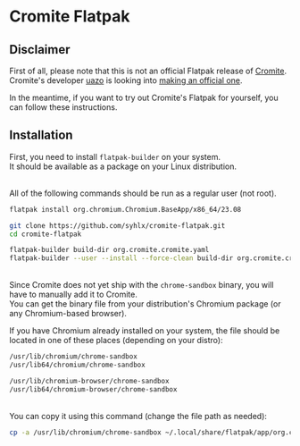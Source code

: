 # Cromite Flatpak

## Disclaimer

First of all, please note that this is not an official Flatpak release of [Cromite](https://github.com/uazo/cromite).\
Cromite's developer [uazo](https://github.com/uazo) is looking into [making an official one](https://github.com/uazo/cromite/issues/1053).

In the meantime, if you want to try out Cromite's Flatpak for yourself, you can follow these instructions.

## Installation

First, you need to install `flatpak-builder` on your system.\
It should be available as a package on your Linux distribution.

\
All of the following commands should be run as a regular user (not root).

```bash
flatpak install org.chromium.Chromium.BaseApp/x86_64/23.08

git clone https://github.com/syhlx/cromite-flatpak.git
cd cromite-flatpak

flatpak-builder build-dir org.cromite.cromite.yaml
flatpak-builder --user --install --force-clean build-dir org.cromite.cromite.yaml
```
\
Since Cromite does not yet ship with the `chrome-sandbox` binary, you will have to manually add it to Cromite.\
You can get the binary file from your distribution's Chromium package (or any Chromium-based browser).

If you have Chromium already installed on your system, the file should be located in one of these places (depending on your distro):

```bash
/usr/lib/chromium/chrome-sandbox
/usr/lib64/chromium/chrome-sandbox

/usr/lib/chromium-browser/chrome-sandbox
/usr/lib64/chromium-browser/chrome-sandbox
```
\
You can copy it using this command (change the file path as needed):

```bash
cp -a /usr/lib/chromium/chrome-sandbox ~/.local/share/flatpak/app/org.cromite.cromite/x86_64/master/active/files/cromite/
```
